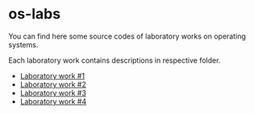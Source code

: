 # os-labs
You can find here some source codes of laboratory works on operating systems.

Each laboratory work contains descriptions in respective folder.

- [Laboratory work #1](/LabWork1)
- [Laboratory work #2](/LabWork2)
- [Laboratory work #3](/LabWork3)
- [Laboratory work #4](/LabWork4)
